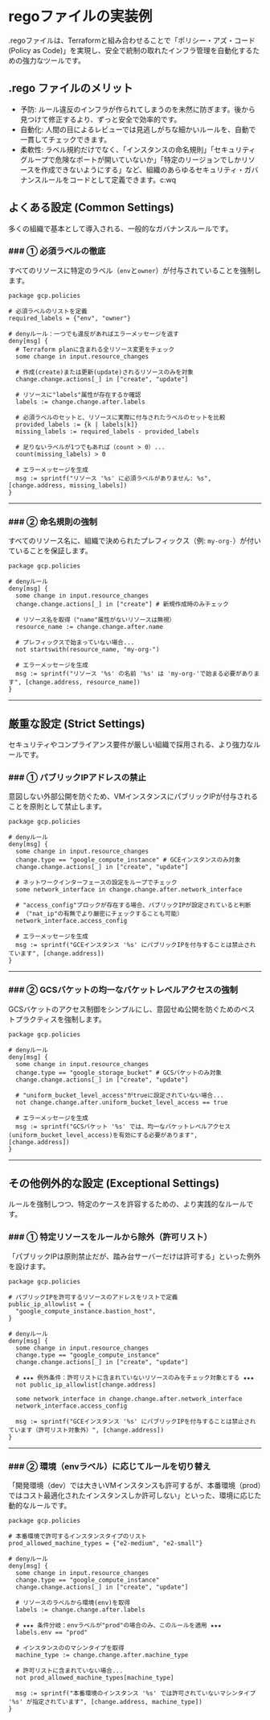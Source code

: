 # regoファイルの実装例

.regoファイルは、Terraformと組み合わせることで「ポリシー・アズ・コード (Policy as Code)」を実現し、安全で統制の取れたインフラ管理を自動化するための強力なツールです。

## .rego ファイルのメリット

- 予防: ルール違反のインフラが作られてしまうのを未然に防ぎます。後から見つけて修正するより、ずっと安全で効率的です。
- 自動化: 人間の目によるレビューでは見逃しがちな細かいルールを、自動で一貫してチェックできます。
- 柔軟性: ラベル規約だけでなく、「インスタンスの命名規則」「セキュリティグループで危険なポートが開いていないか」「特定のリージョンでしかリソースを作成できないようにする」など、組織のあらゆるセキュリティ・ガバナンスルールをコードとして定義できます。c:wq

## よくある設定 (Common Settings)

多くの組織で基本として導入される、一般的なガバナンスルールです。

### \#\#\# ① 必須ラベルの徹底

すべてのリソースに特定のラベル（`env`と`owner`）が付与されていることを強制します。

```rego
package gcp.policies

# 必須ラベルのリストを定義
required_labels = {"env", "owner"}

# denyルール：一つでも違反があればエラーメッセージを返す
deny[msg] {
  # Terraform planに含まれる全リソース変更をチェック
  some change in input.resource_changes

  # 作成(create)または更新(update)されるリソースのみを対象
  change.change.actions[_] in ["create", "update"]

  # リソースに"labels"属性が存在するか確認
  labels := change.change.after.labels

  # 必須ラベルのセットと、リソースに実際に付与されたラベルのセットを比較
  provided_labels := {k | labels[k]}
  missing_labels := required_labels - provided_labels

  # 足りないラベルが1つでもあれば（count > 0）...
  count(missing_labels) > 0

  # エラーメッセージを生成
  msg := sprintf("リソース '%s' に必須ラベルがありません: %s", [change.address, missing_labels])
}
```

-----

### \#\#\# ② 命名規則の強制

すべてのリソース名に、組織で決められたプレフィックス（例: `my-org-`）が付いていることを保証します。

```rego
package gcp.policies

# denyルール
deny[msg] {
  some change in input.resource_changes
  change.change.actions[_] in ["create"] # 新規作成時のみチェック

  # リソース名を取得（"name"属性がないリソースは無視）
  resource_name := change.change.after.name
  
  # プレフィックスで始まっていない場合...
  not startswith(resource_name, "my-org-")

  # エラーメッセージを生成
  msg := sprintf("リソース '%s' の名前 '%s' は 'my-org-'で始まる必要があります", [change.address, resource_name])
}
```

-----

## 厳重な設定 (Strict Settings)

セキュリティやコンプライアンス要件が厳しい組織で採用される、より強力なルールです。

### \#\#\# ① パブリックIPアドレスの禁止

意図しない外部公開を防ぐため、VMインスタンスにパブリックIPが付与されることを原則として禁止します。

```rego
package gcp.policies

# denyルール
deny[msg] {
  some change in input.resource_changes
  change.type == "google_compute_instance" # GCEインスタンスのみ対象
  change.change.actions[_] in ["create", "update"]

  # ネットワークインターフェースの設定をループでチェック
  some network_interface in change.change.after.network_interface
  
  # "access_config"ブロックが存在する場合、パブリックIPが設定されていると判断
  # （"nat_ip"の有無でより厳密にチェックすることも可能）
  network_interface.access_config

  # エラーメッセージを生成
  msg := sprintf("GCEインスタンス '%s' にパブリックIPを付与することは禁止されています", [change.address])
}
```

-----

### \#\#\# ② GCSバケットの均一なバケットレベルアクセスの強制

GCSバケットのアクセス制御をシンプルにし、意図せぬ公開を防ぐためのベストプラクティスを強制します。

```rego
package gcp.policies

# denyルール
deny[msg] {
  some change in input.resource_changes
  change.type == "google_storage_bucket" # GCSバケットのみ対象
  change.change.actions[_] in ["create", "update"]

  # "uniform_bucket_level_access"がtrueに設定されていない場合...
  not change.change.after.uniform_bucket_level_access == true
  
  # エラーメッセージを生成
  msg := sprintf("GCSバケット '%s' では、均一なバケットレベルアクセス(uniform_bucket_level_access)を有効にする必要があります", [change.address])
}
```

-----

## その他例外的な設定 (Exceptional Settings)

ルールを強制しつつ、特定のケースを許容するための、より実践的なルールです。

### \#\#\# ① 特定リソースをルールから除外（許可リスト）

「パブリックIPは原則禁止だが、踏み台サーバーだけは許可する」といった例外を設けます。

```rego
package gcp.policies

# パブリックIPを許可するリソースのアドレスをリストで定義
public_ip_allowlist = {
  "google_compute_instance.bastion_host",
}

# denyルール
deny[msg] {
  some change in input.resource_changes
  change.type == "google_compute_instance"
  change.change.actions[_] in ["create", "update"]
  
  # ★★★ 例外条件：許可リストに含まれていないリソースのみをチェック対象とする ★★★
  not public_ip_allowlist[change.address]

  some network_interface in change.change.after.network_interface
  network_interface.access_config

  msg := sprintf("GCEインスタンス '%s' にパブリックIPを付与することは禁止されています（許可リスト対象外）", [change.address])
}
```

-----

### \#\#\# ② 環境（envラベル）に応じてルールを切り替え

「開発環境（dev）では大きいVMインスタンスも許可するが、本番環境（prod）ではコスト最適化されたインスタンスしか許可しない」といった、環境に応じた動的なルールです。

```rego
package gcp.policies

# 本番環境で許可するインスタンスタイプのリスト
prod_allowed_machine_types = {"e2-medium", "e2-small"}

# denyルール
deny[msg] {
  some change in input.resource_changes
  change.type == "google_compute_instance"
  change.change.actions[_] in ["create", "update"]
  
  # リソースのラベルから環境(env)を取得
  labels := change.change.after.labels
  
  # ★★★ 条件分岐：envラベルが"prod"の場合のみ、このルールを適用 ★★★
  labels.env == "prod"

  # インスタンスののマシンタイプを取得
  machine_type := change.change.after.machine_type
  
  # 許可リストに含まれていない場合...
  not prod_allowed_machine_types[machine_type]

  msg := sprintf("本番環境のインスタンス '%s' では許可されていないマシンタイプ '%s' が指定されています", [change.address, machine_type])
}
```
